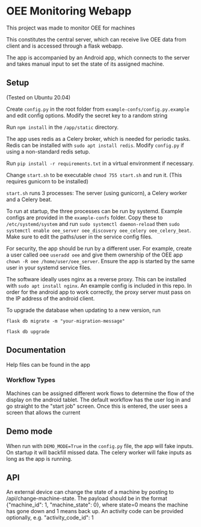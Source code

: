 # OEE Monitoring Webapp

This project was made to monitor OEE for machines

This constitutes the central server, which can receive live OEE data from client and is accessed through a flask webapp.

The app is accompanied by an Android app, which connects to the server and takes manual input to set the state of its assigned machine.

## Setup
(Tested on Ubuntu 20.04)

Create `config.py` in the root folder from `example-confs/config.py.example` and edit config options. Modify the secret key to a random string

Run `npm install` in the `/app/static` directory.

The app uses redis as a Celery broker, which is needed for periodic tasks. Redis can be installed with `sudo apt install redis`. Modify `config.py` if using a non-standard redis setup.

Run `pip install -r requirements.txt` in a virtual environment if necessary.

Change `start.sh` to be executable `chmod 755 start.sh` and run it.
(This requires gunicorn to be installed)

`start.sh` runs 3 processes: The server (using gunicorn), a Celery worker and a Celery beat.

To run at startup, the three processes can be run by systemd. Example configs are provided in the `example-confs` folder. Copy these to `/etc/systemd/system` and run `sudo systemctl daemon-reload` then `sudo systemctl enable oee_server oee_discovery oee_celery oee_celery_beat`. Make sure to edit the paths/user in the service config files.

For security, the app should be run by a different user. For example, create a user called oee `useradd oee` and give them ownership of the OEE app `chown -R oee /home/user/oee_server`. Ensure the app is started by the same user in your systemd service files.

The software ideally uses nginx as a reverse proxy. This can be installed with `sudo apt install nginx`. An example config is included in this repo. In order for the android app to work correctly, the proxy server must pass on the IP address of the android client.

To upgrade the database when updating to a new version, run

`flask db migrate -m "your-migration-message"`

`flask db upgrade`


## Documentation

Help files can be found in the app

### Workflow Types

Machines can be assigned different work flows to determine the flow of the display on the android tablet. 
The default workflow has the user log in and go straight to the "start job" screen. Once this is entered, the user sees a screen that allows the current 

## Demo mode

When run with `DEMO_MODE=True` in the `config.py` file, the app will fake inputs. On startup it will backfill missed data. The celery worker will fake inputs as long as the app is running.

## API

An external device can change the state of a machine by posting to /api/change-machine-state. The payload should be in the format {"machine_id": 1, "machine_state": 0}, where state=0 means the machine has gone down and 1 means back up. An activity code can be provided optionally, e.g. "activity_code_id": 1
